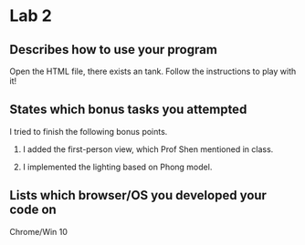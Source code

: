 # Lab 2
##  Describes how to use your program
Open the HTML file, there exists an tank. Follow the instructions to play with it! 

## States which bonus tasks you attempted
I tried to finish the following bonus points. 

1. I added the first-person view, which Prof Shen mentioned in class.

2. I implemented the lighting based on Phong model.
    
##  Lists which browser/OS you developed your code on 
Chrome/Win 10 

